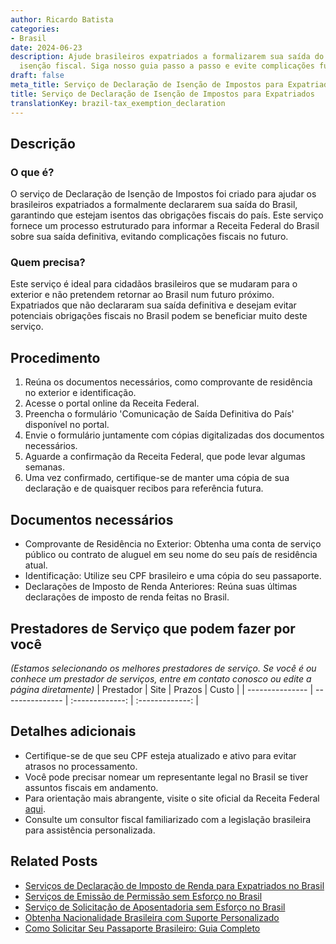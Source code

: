 ```yaml
---
author: Ricardo Batista
categories:
- Brasil
date: 2024-06-23
description: Ajude brasileiros expatriados a formalizarem sua saída do país e garantir
  isenção fiscal. Siga nosso guia passo a passo e evite complicações futuras.
draft: false
meta_title: Serviço de Declaração de Isenção de Impostos para Expatriados
title: Serviço de Declaração de Isenção de Impostos para Expatriados
translationKey: brazil-tax_exemption_declaration
---
```



## Descrição
### O que é?
O serviço de Declaração de Isenção de Impostos foi criado para ajudar os brasileiros expatriados a formalmente declararem sua saída do Brasil, garantindo que estejam isentos das obrigações fiscais do país. Este serviço fornece um processo estruturado para informar a Receita Federal do Brasil sobre sua saída definitiva, evitando complicações fiscais no futuro.

### Quem precisa?
Este serviço é ideal para cidadãos brasileiros que se mudaram para o exterior e não pretendem retornar ao Brasil num futuro próximo. Expatriados que não declararam sua saída definitiva e desejam evitar potenciais obrigações fiscais no Brasil podem se beneficiar muito deste serviço.

## Procedimento

1. Reúna os documentos necessários, como comprovante de residência no exterior e identificação.
2. Acesse o portal online da Receita Federal.
3. Preencha o formulário 'Comunicação de Saída Definitiva do País' disponível no portal.
4. Envie o formulário juntamente com cópias digitalizadas dos documentos necessários.
5. Aguarde a confirmação da Receita Federal, que pode levar algumas semanas.
6. Uma vez confirmado, certifique-se de manter uma cópia de sua declaração e de quaisquer recibos para referência futura.

## Documentos necessários

- Comprovante de Residência no Exterior: Obtenha uma conta de serviço público ou contrato de aluguel em seu nome do seu país de residência atual.
- Identificação: Utilize seu CPF brasileiro e uma cópia do seu passaporte.
- Declarações de Imposto de Renda Anteriores: Reúna suas últimas declarações de imposto de renda feitas no Brasil.

## Prestadores de Serviço que podem fazer por você
_(Estamos selecionando os melhores prestadores de serviço. Se você é ou conhece um prestador de serviços, entre em contato conosco ou edite a página diretamente)_
| Prestador       |     Site        |     Prazos       |       Custo     |
| --------------- | --------------- |  :-------------: | :-------------: |

## Detalhes adicionais

- Certifique-se de que seu CPF esteja atualizado e ativo para evitar atrasos no processamento.
- Você pode precisar nomear um representante legal no Brasil se tiver assuntos fiscais em andamento.
- Para orientação mais abrangente, visite o site oficial da Receita Federal [aqui](http://receita.economia.gov.br/).
- Consulte um consultor fiscal familiarizado com a legislação brasileira para assistência personalizada.
## Related Posts

- [Serviços de Declaração de Imposto de Renda para Expatriados no Brasil](https://tramitit.com/pt/guides/brazil/declara%C3%A7%C3%A3o_de_imposto_de_renda/)
- [Serviços de Emissão de Permissão sem Esforço no Brasil](https://tramitit.com/pt/guides/brazil/emiss%C3%A3o_de_alvar%C3%A1/)
- [Serviço de Solicitação de Aposentadoria sem Esforço no Brasil](https://tramitit.com/pt/guides/brazil/solicita%C3%A7%C3%A3o_de_aposentadoria/)
- [Obtenha Nacionalidade Brasileira com Suporte Personalizado](https://tramitit.com/pt/guides/brazil/solicita%C3%A7%C3%A3o_de_nacionalidade/)
- [Como Solicitar Seu Passaporte Brasileiro: Guia Completo](https://tramitit.com/pt/guides/brazil/emiss%C3%A3o_de_passaporte/)